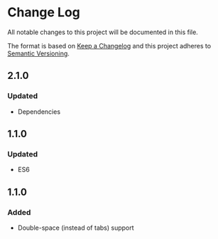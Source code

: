 # Change Log
All notable changes to this project will be documented in this file.

The format is based on [Keep a Changelog](http://keepachangelog.com/)
and this project adheres to [Semantic Versioning](http://semver.org/).

## 2.1.0
### Updated
- Dependencies

## 1.1.0
### Updated
- ES6

## 1.1.0
### Added
- Double-space (instead of tabs) support
